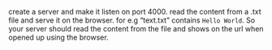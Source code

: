 create a server and make it listen on port 4000.
read the content from a .txt file and serve it on the browser.
for e.g “text.txt” contains `Hello World`. So your server should read the content from the file and shows on the url when opened up using the browser.

